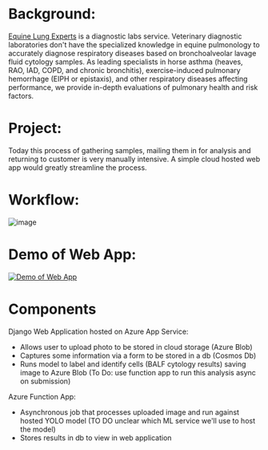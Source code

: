 # Background: 

[Equine Lung Experts](https://www.equinelungexperts.com/) is a diagnostic labs service. Veterinary diagnostic laboratories don't have the specialized knowledge in equine pulmonology to accurately diagnose respiratory diseases based on bronchoalveolar lavage fluid cytology samples. As leading specialists in horse asthma (heaves, RAO, IAD, COPD, and chronic bronchitis), exercise-induced pulmonary hemorrhage 
(EIPH or epistaxis), and other respiratory diseases affecting performance, we provide in-depth evaluations of pulmonary health and risk factors. 

# Project: 

Today this process of gathering samples, mailing them in for analysis and returning to customer is very manually intensive. A simple cloud hosted web app would greatly streamline the process.

# Workflow:

![image](https://github.com/strubelkai/SeattleSlew/assets/122396447/9a9090eb-fbaf-419f-9b7a-5de50e50df68)

# Demo of Web App: 

[![Demo of Web App](http://img.youtube.com/vi/LJqrXAxcLzY/0.jpg)](http://www.youtube.com/watch?v=LJqrXAxcLzY)

# Components
Django Web Application hosted on Azure App Service:
-  Allows user to upload photo to be stored in cloud storage (Azure Blob)
- Captures some information via a form to be stored in a db (Cosmos Db)
- Runs model to label and identify cells (BALF cytology results) saving image to Azure Blob (To Do: use function app to run this analysis async on submission)

Azure Function App: 
- Asynchronous job that processes uploaded image and run against hosted YOLO model (TO DO unclear which ML service we'll use to host the model)
- Stores results in db to view in web application

